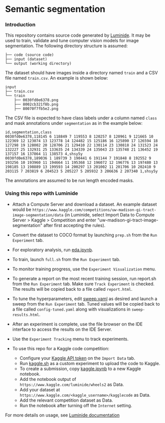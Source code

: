 # Semantic segmentation

### Introduction
This repository contains source code generated by [Luminide](https://luminide.com). It may be used to train, validate and tune computer vision models for image segmentation. The following directory structure is assumed:
```
├── code (source code)
├── input (dataset)
└── output (working directory)
```

The dataset should have images inside a directory named `train` and a CSV file named `train.csv`. An example is shown below:

```
input
├── train.csv
└── train
    ├── 0030fd0e6378.png
    ├── 8002cb321f8b.png
    ├── 80070f7fb5e2.png
```

The CSV file is expected to have class labels under a column named `class` and mask annotations under `segmentation` as in the example below:

```
id,segmentation,class
0030fd0e6378,118145 6 118849 7 119553 8 120257 8 120961 9 121665 10 122369 12 123074 13 123778 14 124482 15 125186 16 125890 17 126594 18 127298 19 128002 20 128706 21 129410 22 130114 23 130818 24 131523 24 132227 25 132931 25 133635 24 134339 24 135043 23 135748 21 136452 19 137157 16 137864 11 138573 4,shsy5y
0030fd0e6378,189036 1 189739 3 190441 6 191144 7 191848 8 192552 9 193256 10 193960 11 194664 11 195368 12 196072 12 196776 13 197480 13 198185 13 198889 13 199593 14 200297 13 201002 11 201706 10 202410 9 203115 7 203819 6 204523 5 205227 5 205932 3 206636 2 207340 1,shsy5y
```

The annotations are assumed to be run length encoded masks.

### Using this repo with Luminide
- Attach a Compute Server and download a dataset. An example dataset would be `https://www.kaggle.com/competitions/uw-madison-gi-tract-image-segmentation/data` (in Luminide, select Import Data to Compute Server > Kaggle > Competition and enter "uw-madison-gi-tract-image-segmentation" after first accepting the rules).
- Convert the dataset to COCO format by launching `prep.sh` from the `Run Experiment` tab.
- For exploratory analysis, run [eda.ipynb](eda.ipynb).
- To train, launch `full.sh` from the `Run Experiment` tab.
- To monitor training progress, use the `Experiment Visualization` menu.
- To generate a report on the most recent training session, run report.sh from the `Run Experiment` tab. Make sure `Track Experiment` is checked. The results will be copied back to a file called `report.html`.
- To tune the hyperparameters, edit [sweep.yaml](sweep.yaml) as desired and launch a sweep from the `Run Experiment` tab. Tuned values will be copied back to a file called `config-tuned.yaml` along with visualizations in `sweep-results.html`.
- After an experiment is complete, use the file browser on the IDE interface to access the results on the IDE Server.
- Use the `Experiment Tracking` menu to track experiments.

- To use this repo for a Kaggle code competition:
    - Configure your [Kaggle API token](https://github.com/Kaggle/kaggle-api) on the `Import Data` tab.
    - Run [kaggle.sh](kaggle.sh) as a custom experiment to upload the code to Kaggle.
    - To create a submission, copy [kaggle.ipynb](kaggle.ipynb) to a new Kaggle notebook.
    - Add the notebook output of `https://www.kaggle.com/luminide/wheels2` as Data.
    - Add your dataset at `https://www.kaggle.com/<kaggle_username>/kagglecode` as Data.
    - Add the relevant competition dataset as Data.
    - Run the notebook after turning off the `Internet` setting.


For more details on usage, see [Luminide documentation](https://luminide.readthedocs.io)
